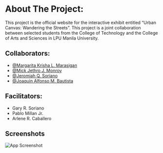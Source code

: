 # About The Project:
This project is the official website for the interactive exhibit entitled “Urban Canvas: Wandering the Streets”. This project is a joint collaboration between selected students from the College of Technology and the College of Arts and Sciences in LPU Manila University.

## Collaborators:

- [@Margarita Krisha L. Marasigan](https://www.facebook.com/margaritakrisha0818)
- [@Mick Jethro J. Monroy](https://www.facebook.com/Jethr0.Monroy/)
- [@Jeromiah Q. Soriano](https://www.facebook.com/joaquin.bautista.94)
- [@Joaquin Alfonso M. Bautista](https://www.facebook.com/joaquin.bautista.94)

## Facilitators:
- Gary R. Soriano
- Pablo Millan Jr.
- Arlene R. Caballero

## Screenshots

![App Screenshot]([image-2023-06-24-205101488.png](https://postimg.cc/tsZKHr8N))


